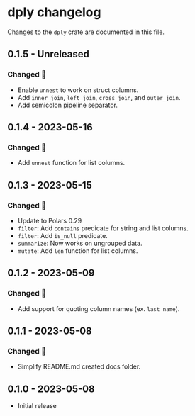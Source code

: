 # dply changelog
Changes to the `dply` crate are documented in this file.

## 0.1.5 - Unreleased
### Changed 🔧
* Enable `unnest` to work on struct columns.
* Add `inner_join`, `left_join`, `cross_join`, and `outer_join`.
* Add semicolon pipeline separator.

## 0.1.4 - 2023-05-16
### Changed 🔧
* Add `unnest` function for list columns.

## 0.1.3 - 2023-05-15
### Changed 🔧
* Update to Polars 0.29
* `filter`: Add `contains` predicate for string and list columns.
* `filter`: Add `is_null` predicate.
* `summarize`: Now works on ungrouped data.
* `mutate`: Add `len` function for list columns.

## 0.1.2 - 2023-05-09
### Changed 🔧
* Add support for quoting column names (ex. `last name`).

## 0.1.1 - 2023-05-08
### Changed 🔧
* Simplify README.md created docs folder.

## 0.1.0 - 2023-05-08
* Initial release
